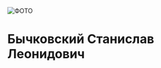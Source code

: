 ![ФОТО](https://sun1.beltelecom-by-minsk.userapi.com/c851020/v851020943/19d8ed/A77eoweSjT0.jpg)
# Бычковский Станислав Леонидович